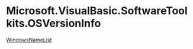 ﻿
# Microsoft.VisualBasic.SoftwareToolkits.OSVersionInfo

[WindowsNameList](T-Microsoft.VisualBasic.SoftwareToolkits.OSVersionInfo.WindowsNameList.md)

